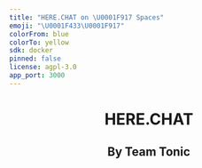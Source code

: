 ```yaml
---
title: "HERE.CHAT on \U0001F917 Spaces"
emoji: "\U0001F433\U0001F917"
colorFrom: blue
colorTo: yellow
sdk: docker
pinned: false
license: agpl-3.0
app_port: 3000
---
```

<h1 align="center">HERE.CHAT</h1>
<h2 align="center">By Team Tonic</h2>


